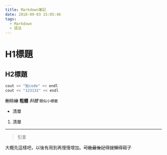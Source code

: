 ```yaml
---
title: Markdown筆記
date: 2018-09-03 15:05:46
tags: 
  - Markdown
  - 語法
---
```

# H1標題
## H2標題
```cpp
cout << "貼code" << endl
cout << "123132" << endl
``` 
~~刪除線~~
**粗體**
*斜體*
`類似小標籤`
+ 清單
1. 清單
---
> 引言

大概先這樣吧，以後有用到再慢慢增加。~~可能最後記得就懶得寫了~~